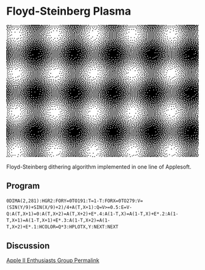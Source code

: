 # Floyd-Steinberg Plasma

![image](media/floyd-steinberg-plasma.jpg "Floyd-Steinberg Plasma")

Floyd-Steinberg dithering algorithm implemented in one line of Applesoft.

## Program
`0DIMA(2,281):HGR2:FORY=0TO191:T=1-T:FORX=0TO279:V=(SIN(Y/9)+SIN(X/9)+2)/4+A(T,X+1):Q=V>=0.5:E=V-Q:A(T,X+1)=0:A(T,X+2)=A(T,X+2)+E*.4:A(1-T,X)=A(1-T,X)+E*.2:A(1-T,X+1)=A(1-T,X+1)+E*.3:A(1-T,X+2)=A(1-T,X+2)+E*.1:HCOLOR=Q*3:HPLOTX,Y:NEXT:NEXT`

## Discussion

[Apple II Enthusiasts Group Permalink](https://www.facebook.com/groups/5251478676/permalink/10158230715378677/)
